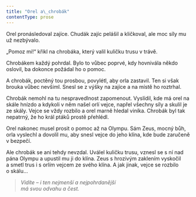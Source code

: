 ```yaml
---
title: "Orel a\_chrobák"
contentType: prose
---
```


<section>

Orel pronásledoval zajíce. Chudák zajíc pelášil a kličkoval, ale moc síly mu už nezbývalo.

„Pomoz mi!“ křikl na chrobáka, který valil kuličku trusu v trávě.

Chrobákem každý pohrdal. Bylo to vůbec poprvé, kdy hovnivála někdo oslovil, ba dokonce požádal ho o pomoc.

A chrobák, poctěný tou prosbou, povylétl, aby orla zastavil. Ten si však brouka vůbec nevšiml. Snesl se z výšky na zajíce a na místě ho roztrhal.

</section>

<section>

Chrobák nemohl na tu nespravedlnost zapomenout. Vyslídil, kde má orel na skále hnízdo a kdykoli v něm našel orlí vejce, napřel všechny síly a skulil je ze skály. Vejce se vždy rozbilo a orel marně hledal viníka. Chrobák byl tak nepatrný, že ho král ptáků prostě přehlédl.

Orel nakonec musel prosit o pomoc až na Olympu. Sám Zeus, mocný bůh, orla vyslechl a dovolil mu, aby snesl vejce do jeho klína, kde bude zaručeně v bezpečí.

Ale chrobák se ani tehdy nevzdal. Uválel kuličku trusu, vznesl se s ní nad pána Olympu a upustil mu ji do klína. Zeus s hrozivým zaklením vyskočil a smetl trus i s orlím vejcem ze svého klína. A jak jinak, vejce se rozbilo o skálu…

</section>

<section>

> _Vidíte – i ten nejmenší a nejpohrdanější  
> má svou odvahu a čest._

</section>
